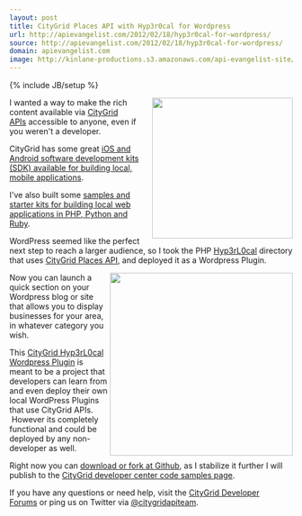 ```yaml
---
layout: post
title: CityGrid Places API with Hyp3r0cal for Wordpress
url: http://apievangelist.com/2012/02/18/hyp3r0cal-for-wordpress/
source: http://apievangelist.com/2012/02/18/hyp3r0cal-for-wordpress/
domain: apievangelist.com
image: http://kinlane-productions.s3.amazonaws.com/api-evangelist-site/blog/citygrid_logo_200.png
---
```

{% include JB/setup %}<p><p><img class="alignnone" title="CityGrid Logo" src="http://kinlane-productions.s3.amazonaws.com/citygrid/citygrid_logo.jpg" alt="" width="250" align="right" />I wanted a way to make the rich content available via&nbsp;<a title="CityGrid APIs" href="http://developer.citygridmedia.com/">CityGrid APIs</a>&nbsp;accessible to anyone, even if you weren't a developer.</p>
<p>CityGrid has some great&nbsp;<a title="iOS and Android software development kits (SDK) available for building local, mobile applications" href="http://docs.citygridmedia.com/display/citygridv2/SDKs">iOS and Android software development kits (SDK) available for building local, mobile applications</a>.</p>
<p>I've also built some&nbsp;<a title="samples and starter kits for building local web applications in PHP, Python and Ruby" href="http://docs.citygridmedia.com/display/citygridv2/Code+Samples">samples and starter kits for building local web applications in&nbsp;PHP, Python and Ruby</a>.</p>
<p>WordPress seemed like the perfect next step to reach a larger audience, so I took the PHP&nbsp;<a title="Hyp3rL0cal" href="/">Hyp3rL0cal</a>&nbsp;directory that uses&nbsp;<a title="CityGrid Places API" href="http://docs.citygridmedia.com/display/citygridv2/Places+API">CityGrid Places API</a>, and deployed it as a Wordpress Plugin.</p>
<p><img class="alignnone" title="CityGrid Logo" src="http://kinlane-productions.s3.amazonaws.com/citygrid/CityGrid.png" alt="" width="325" align="right" />Now you can launch a quick section on your Wordpress blog or site that allows you to display businesses for your area, in whatever category you wish.</p>
<p>This&nbsp;<a title="CityGrid Hyp3rL0cal Wordpress Plugin" href="http://wordpress-local-directory.hyp3rl0cal.com/">CityGrid Hyp3rL0cal Wordpress Plugin</a>&nbsp;is meant to be a project that developers can learn from and even deploy their own local WordPress Plugins that use CityGrid APIs. &nbsp;However its completely functional and could be deployed by any non-developer as well.</p>
<p>Right now you can&nbsp;<a title="download or fork at Github" href="https://github.com/kinlane/Hyp3rL0cal-Wordpress-Plugin">download or fork at Github</a>, as I stabilize it further I will publish to the&nbsp;<a title="CityGrid developer center code samples page" href="http://docs.citygridmedia.com/display/citygridv2/Code+Samples">CityGrid developer center code samples page</a>.</p>
<p>If you have any questions or need help, visit the&nbsp;<a title="CityGrid Developer Forums" href="https://groups.google.com/forum/?hl=en#!forum/citygrid-dev-talk">CityGrid Developer Forums</a>&nbsp;or ping us on Twitter via&nbsp;<a href="https://twitter.com/#!/CityGridAPITeam">@citygridapiteam</a>.<span style="white-space: pre;"> </span></p></p>
